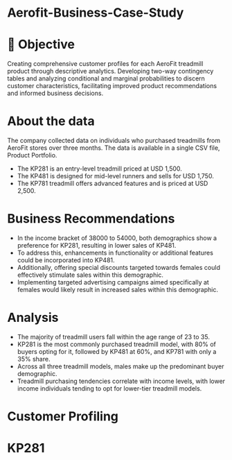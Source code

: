# Aerofit-Business-Case-Study

# 🎯 Objective
Creating comprehensive customer profiles for each AeroFit treadmill product through descriptive analytics. Developing two-way contingency tables and analyzing conditional and marginal probabilities to discern customer characteristics, facilitating improved product recommendations and informed business decisions.

# About the data
The company collected data on individuals who purchased treadmills from AeroFit stores over three months. The data is available in a single CSV file, Product Portfolio.

* The KP281 is an entry-level treadmill priced at USD 1,500.
* The KP481 is designed for mid-level runners and sells for USD 1,750.
* The KP781 treadmill offers advanced features and is priced at USD 2,500.

# Business Recommendations

* In the income bracket of 38000 to 54000, both demographics show a preference for KP281, resulting in lower sales of KP481.
* To address this, enhancements in functionality or additional features could be incorporated into KP481.
* Additionally, offering special discounts targeted towards females could effectively stimulate sales within this demographic.
* Implementing targeted advertising campaigns aimed specifically at females would likely result in increased sales within this demographic.

# Analysis

* The majority of treadmill users fall within the age range of 23 to 35.
* KP281 is the most commonly purchased treadmill model, with 80% of buyers opting for it, followed by KP481 at 60%, and KP781 with only a 35% share.
* Across all three treadmill models, males make up the predominant buyer demographic.
* Treadmill purchasing tendencies correlate with income levels, with lower income individuals tending to opt for lower-tier treadmill models.

# Customer Profiling
# KP281
